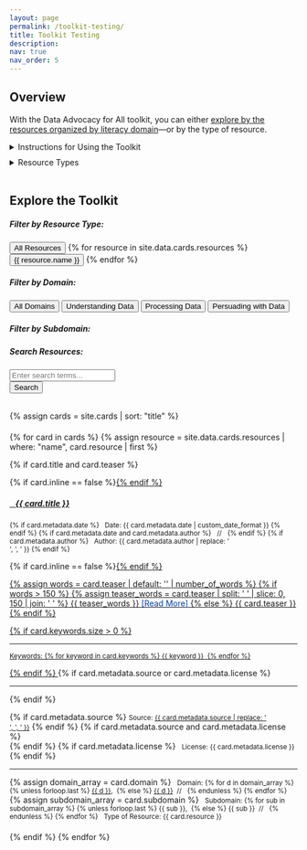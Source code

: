 ```yaml
---
layout: page
permalink: /toolkit-testing/
title: Toolkit Testing
description:
nav: true
nav_order: 5
---
```


## Overview

With the Data Advocacy for All toolkit, you can either [explore by the resources organized by literacy domain](../literacy-domains/)—or by the type of resource.

<details>
  <summary>Instructions for Using the Toolkit</summary>
  <div class="content">
    This toolkit works on a filtering reduction model, meaning that all cards initially populate and then are reduced to fit any filtering criteria submitted. 
    <br><br>
    You can filter the toolkit below by:
    <ul>
      <li>Type of resource, with a full list below specifying the various resource types</li>
      <li>Literacy domains and subdomains, which you can learn more about on the <a href="../literacy-domains/">literacy domains overview page</a></li>
      <li>A custom search, which will populate as you type or whenever you click the "search" button; the "clear search" button will clear all search results</li>
    </ul>
  </div>
</details>

<div style="height:5px;font-size:1px;">&nbsp;<br></div>
<div style="height:5px;font-size:1px;">&nbsp;</div>

<details>
  <summary>Resource Types</summary>
  <div class="content">
  <ul>
    {% for resource in site.data.cards.resources %}
    <li><b><i class="{{ resource.icon }}"></i> {{ resource.name }}:</b> 
      {% case resource.name %}
      {% when 'Term' %}
      Concepts that are key to each subdomain along with brief definitions and identification of source. Most of the concepts are discussed in the subdomain's open-access readings.
      {% when 'Reading' %}
      Open-access sources that introduce students to important frameworks, concepts, practices, and strategies for doing data advocacy. A list of closed access content is also included on some occasions.
      {% when 'Assignment' %}
      Formal work that gives students opportunity to learn, practice, and reflect on their experiences with data advocacy. These assignments can also be used to assess student learning in relation to each data literacy domain and subdomain.
      {% when 'Activity' %}
      Open-access lessons developed by the Data Advocacy for All team, varying in length and scope, that can be implemented in the classroom to help students hone their abilities to work with data in several literacy domains and subdomains.
      {% when 'Tutorial' %}
      Step-by-step instructions for using various open-access digital tools to work with data. All tutorials rely on minimal computing, so no previous computer experience is required.
      {% when 'Lesson Plan' %}
      A structured collection of resources to help students gain experience with a particular subdomain. This may include readings, glossary, activities, tutorials, etc.
      {% when 'Example Project' %}
      A collection of projects and advocacy movements that utilize data advocacy to bring about social change. Some of these examples are referenced in activities, assignments, modules, and tutorials, while others are simply listed to further model for data advocacy.
      {% when 'Slides' %}
      Open-access slide decks curated by Data Advocacy for All team members to assist the teaching of data advocacy and help hone students hone the multiple literacies needed to do data advocacy is ethical, responsible, and persuasive ways. Many slide decks correspond with specific activities and assignments listed under the various literacy subdomains.
      {% endcase %}
    </li>
    <br>
    {% endfor %}
  </ul>
  </div>
</details>

<br>

## Explore the Toolkit

<!-- Resource Type Button System -->
<div id="resource-type-buttons" class="mb-4">
  <h5>Filter by Resource Type:</h5>
  <div class="button-grid">
    <button class="btn btn-outline-primary active" data-resource="all">
      <i class="fas fa-globe"></i> All Resources
    </button>
    {% for resource in site.data.cards.resources %}
    <button class="btn btn-outline-primary" data-resource="{{ resource.name }}">
      <i class="{{ resource.icon }}"></i> {{ resource.name }}
    </button>
    {% endfor %}
  </div>
</div>

<script>
document.addEventListener('DOMContentLoaded', function() {
  const resourceButtons = document.querySelectorAll('#resource-type-buttons .btn');
  resourceButtons.forEach(button => {
    button.addEventListener('click', function() {
      resourceButtons.forEach(btn => btn.classList.remove('active'));
      this.classList.add('active');
      filterCards();
    });
  });

  function filterCards() {
    const selectedResource = document.querySelector('#resource-type-buttons .btn.active').dataset.resource;
    const cards = document.querySelectorAll('.card');
    
    cards.forEach(card => {
      const cardResource = card.querySelector('.resource').textContent.trim().replace('Type of Resource: ', '');
      if (selectedResource === 'all' || cardResource === selectedResource) {
        card.style.display = 'block';
      } else {
        card.style.display = 'none';
      }
    });
  }
});
</script>

<div id="filter-container">
  <div id="domain-filter">
    <h5>Filter by Domain:</h5>
    <div class="domain-buttons">
      <button class="btn btn-lg btn-outline-primary domain-btn active" data-domain="all">
        <i class="fas fa-globe"></i> All Domains
      </button>
      <button class="btn btn-lg btn-outline-primary domain-btn" data-domain="Understanding Data">
        <i class="fas fa-brain"></i> Understanding Data
      </button>
      <button class="btn btn-lg btn-outline-primary domain-btn" data-domain="Processing Data">
        <i class="fas fa-cogs"></i> Processing Data
      </button>
      <button class="btn btn-lg btn-outline-primary domain-btn" data-domain="Persuading with Data">
        <i class="fas fa-chart-line"></i> Persuading with Data
      </button>
    </div>
  </div>
</div>

<div id="subdomain-filter" class="mt-4">
  <h5>Filter by Subdomain:</h5>
  <div id="subdomain-buttons">
    <!-- Subdomain buttons will be dynamically populated here -->
  </div>
</div>

<!-- Add search input and button -->
<div id="search-container" class="mt-4">
  <h5>Search Resources:</h5>
  <div class="input-group mb-3">
    <input type="text" id="search-input" class="form-control" placeholder="Enter search terms...">
    <div class="input-group-append">
      <button class="btn btn-outline-secondary" type="button" id="search-button">Search</button>
    </div>
  </div>
</div>

<br>

<!--
<script>
document.addEventListener('DOMContentLoaded', function() {
  const domainButtons = document.querySelectorAll('.domain-btn');
  const subdomainButtonsContainer = document.getElementById('subdomain-buttons');
  const resourceButtons = document.querySelectorAll('#resource-type-buttons .btn');
  const cards = document.querySelectorAll('.card');

  const subdomains = {
    "Understanding Data": ["Defining Data", "Critiquing Data", "Acting Ethically with Data", "Advocating with Data"],
    "Processing Data": ["Collecting Data", "Preparing Data", "Analyzing Data", "Storing and Preserving Data"],
    "Persuading with Data": ["Making Claims with Data", "Visualizing Data", "Mapping Data", "Telling Stories with Data"]
  };

  let currentDomain = 'all';
  let currentSubdomain = null;
  let currentResourceType = 'all';

  function getAllSubdomains() {
    return Object.values(subdomains).flat();
  }

  function updateSubdomainButtons(domain) {
    subdomainButtonsContainer.innerHTML = '';
    let subdomainsToShow = domain === 'all' ? getAllSubdomains() : subdomains[domain];

    subdomainsToShow.forEach(subdomain => {
      const button = document.createElement('button');
      button.className = 'btn btn-sm btn-outline-primary subdomain-btn m-1';
      button.textContent = subdomain;
      button.setAttribute('data-subdomain', subdomain);
      if (subdomain === currentSubdomain) {
        button.classList.add('active');
      }
      subdomainButtonsContainer.appendChild(button);
    });

    // Add event listeners to new subdomain buttons
    document.querySelectorAll('.subdomain-btn').forEach(button => {
      button.addEventListener('click', handleSubdomainClick);
    });
  }

  function filterCards() {
    cards.forEach(card => {
      const cardDomains = card.getAttribute('data-domain').split(',');
      const cardSubdomains = card.getAttribute('data-subdomain').split(',');
      const cardResource = card.querySelector('.resource').textContent.trim().replace('Type of Resource: ', '');

      const domainMatch = currentDomain === 'all' || cardDomains.includes(currentDomain);
      const subdomainMatch = !currentSubdomain || cardSubdomains.includes(currentSubdomain);
      const resourceMatch = currentResourceType === 'all' || cardResource === currentResourceType;

      if (domainMatch && subdomainMatch && resourceMatch) {
        card.style.display = 'block';
      } else {
        card.style.display = 'none';
      }
    });
  }

  function handleDomainClick() {
    currentDomain = this.getAttribute('data-domain');
    currentSubdomain = null;

    domainButtons.forEach(btn => btn.classList.remove('active'));
    this.classList.add('active');

    updateSubdomainButtons(currentDomain);
    filterCards();
  }

  function handleSubdomainClick() {
    if (this.classList.contains('active')) {
      this.classList.remove('active');
      currentSubdomain = null;
    } else {
      document.querySelectorAll('.subdomain-btn').forEach(btn => btn.classList.remove('active'));
      this.classList.add('active');
      currentSubdomain = this.getAttribute('data-subdomain');
    }

    filterCards();
  }

  function handleResourceTypeClick() {
    currentResourceType = this.getAttribute('data-resource');

    resourceButtons.forEach(btn => btn.classList.remove('active'));
    this.classList.add('active');

    filterCards();
  }

  // Add click event listeners to domain buttons
  domainButtons.forEach(button => {
    button.addEventListener('click', handleDomainClick);
  });

  // Add click event listeners to resource type buttons
  resourceButtons.forEach(button => {
    button.addEventListener('click', handleResourceTypeClick);
  });

  // Initialize subdomain buttons
  updateSubdomainButtons('all');
  filterCards();
});
</script>
-->
<script>
document.addEventListener('DOMContentLoaded', function() {
  const domainButtons = document.querySelectorAll('.domain-btn');
  const subdomainButtonsContainer = document.getElementById('subdomain-buttons');
  const resourceButtons = document.querySelectorAll('#resource-type-buttons .btn');
  const cards = document.querySelectorAll('.card');
  const searchInput = document.getElementById('search-input');
  const searchButton = document.getElementById('search-button');

  const subdomains = {
    "Understanding Data": ["Defining Data", "Critiquing Data", "Acting Ethically with Data", "Advocating with Data"],
    "Processing Data": ["Collecting Data", "Preparing Data", "Analyzing Data", "Storing and Preserving Data"],
    "Persuading with Data": ["Making Claims with Data", "Visualizing Data", "Mapping Data", "Telling Stories with Data"]
  };

  let currentDomain = 'all';
  let currentSubdomain = null;
  let currentResourceType = 'all';
  let filteredCards = [];

  function getAllSubdomains() {
    return Object.values(subdomains).flat();
  }

  function updateSubdomainButtons(domain) {
    subdomainButtonsContainer.innerHTML = '';
    let subdomainsToShow = domain === 'all' ? getAllSubdomains() : subdomains[domain];
    
    subdomainsToShow.forEach(subdomain => {
      const button = document.createElement('button');
      button.className = 'btn btn-sm btn-outline-primary subdomain-btn m-1';
      button.textContent = subdomain;
      button.setAttribute('data-subdomain', subdomain);
      if (subdomain === currentSubdomain) {
        button.classList.add('active');
      }
      subdomainButtonsContainer.appendChild(button);
    });

    // Add event listeners to new subdomain buttons
    document.querySelectorAll('.subdomain-btn').forEach(button => {
      button.addEventListener('click', handleSubdomainClick);
    });
  }

  function applyFilters() {
    filteredCards = Array.from(cards).filter(card => {
      const cardDomains = card.getAttribute('data-domain').split(',');
      const cardSubdomains = card.getAttribute('data-subdomain').split(',');
      const cardResource = card.querySelector('.resource').textContent.trim().replace('Type of Resource: ', '');
      
      const domainMatch = currentDomain === 'all' || cardDomains.includes(currentDomain);
      const subdomainMatch = !currentSubdomain || cardSubdomains.includes(currentSubdomain);
      const resourceMatch = currentResourceType === 'all' || cardResource === currentResourceType;

      return domainMatch && subdomainMatch && resourceMatch;
    });

    updateCardDisplay();
  }

  function updateCardDisplay() {
    cards.forEach(card => {
      if (filteredCards.includes(card)) {
        card.style.display = 'block';
      } else {
        card.style.display = 'none';
      }
    });
  }

  function handleDomainClick() {
    currentDomain = this.getAttribute('data-domain');
    currentSubdomain = null;
    
    domainButtons.forEach(btn => btn.classList.remove('active'));
    this.classList.add('active');

    updateSubdomainButtons(currentDomain);
    applyFilters();
  }

  function handleSubdomainClick() {
    if (this.classList.contains('active')) {
      this.classList.remove('active');
      currentSubdomain = null;
    } else {
      document.querySelectorAll('.subdomain-btn').forEach(btn => btn.classList.remove('active'));
      this.classList.add('active');
      currentSubdomain = this.getAttribute('data-subdomain');
    }

    applyFilters();
  }

  function handleResourceTypeClick() {
    currentResourceType = this.getAttribute('data-resource');
    
    resourceButtons.forEach(btn => btn.classList.remove('active'));
    this.classList.add('active');

    applyFilters();
  }

  function performSearch() {
    const searchTerm = searchInput.value.toLowerCase();
    
    filteredCards = filteredCards.filter(card => {
      const cardContent = card.textContent.toLowerCase();
      return cardContent.includes(searchTerm);
    });

    updateCardDisplay();
  }

  // Add click event listeners
  domainButtons.forEach(button => {
    button.addEventListener('click', handleDomainClick);
  });

  resourceButtons.forEach(button => {
    button.addEventListener('click', handleResourceTypeClick);
  });

  searchButton.addEventListener('click', performSearch);
  searchInput.addEventListener('keyup', function(event) {
    if (event.key === 'Enter') {
      performSearch();
    }
  });

  // Initialize
  updateSubdomainButtons('all');
  applyFilters();
});
</script>

{% assign cards = site.cards | sort: "title" %}

<div id="card-list" style="margin-top: 20px;">
  {% for card in cards %}
  {% assign resource = site.data.cards.resources | where: "name", card.resource | first %}

  <!-- Validation to exclude cards without title or description -->

{% if card.title and card.teaser %}

  <div class="card {% if card.inline == false %}hoverable{% endif %}" style="margin-bottom: 20px;" data-domain="{{ card.domain | default: '' | join: ',' }}" data-subdomain="{{ card.subdomain | default: '' | join: ',' }}">
    <div class="row no-gutters">
      <div class="team">
        <div class="card-body">
          {% if card.inline == false %}<a href="{{ card.url | relative_url }}">{% endif %}
            <h5 class="card-title"><i class="{{ resource.icon | default: 'fas fa-file' }}"></i>&nbsp;&nbsp; {{ card.title }}</h5></a>
          <p class="card-text"><small class="test-muted">
            {% if card.metadata.date %}
              <i class="fa-solid fa-calendar"></i>&nbsp; Date: {{ card.metadata.date | custom_date_format }}
            {% endif %}
            {% if card.metadata.date and card.metadata.author %}
              &nbsp;&nbsp;//&nbsp;&nbsp;
            {% endif %}
            {% if card.metadata.author %}
              <i class="fa-solid fa-user"></i>&nbsp; Author: {{ card.metadata.author | replace: '<br />', ', ' }}
            {% endif %}
          </small></p>
          {% if card.inline == false %}<a href="{{ card.url | relative_url }}">{% endif %}
            <p class="card-text">
              {% assign words = card.teaser | default: '' | number_of_words %}
              {% if words > 150 %}
              {% assign teaser_words = card.teaser | split: ' ' | slice: 0, 150 | join: ' ' %}
              {{ teaser_words }} <span style="color: #0140A8;">[Read More]</span>
              {% else %}
              {{ card.teaser }}
              {% endif %}
            </p>
          {% if card.keywords.size > 0 %}
            <hr class="solid">
            <p class="card-text test-muted keyword"><small>Keywords: {% for keyword in card.keywords %}<i class="fa-solid fa-hashtag fa-sm"></i>&nbsp;{{ keyword }}&nbsp;&nbsp;{% endfor %}</small></p>
          {% endif %}
          </a>
          {% if card.metadata.source or card.metadata.license %}
            <hr class="solid">
          {% endif %}
          <p class="card-text">
            {% if card.metadata.source %}
              <small class="test-muted"><i class="fas fa-link"></i> Source: <a href="{{ card.metadata.source }}">{{ card.metadata.source | replace: '<br />', ', ' }}</a></small>
            {% endif %}
            {% if card.metadata.source and card.metadata.license %}
              <br>
            {% endif %}
            {% if card.metadata.license %}
              <small class="test-muted"><i class="fa-solid fa-quote-left"></i>&nbsp; License: {{ card.metadata.license }}</small>
            {% endif %}
          </p>
          <hr class="solid">
          <p class="card-text">
            <!-- rendering multiple domains vs. single domain -->
            {% assign domain_array = card.domain %}
            <small class="test-muted domain"><i class="fa-solid fa-network-wired"></i>&nbsp; Domain:
              {% for d in domain_array %}
                {% unless forloop.last %}
                  <a href="{{ site.url }}{{ site.baseurl }}/{{ d | downcase | replace: ' ', '-' }}">{{ d }}</a>,&nbsp;
                {% else %}
                  <a href="{{ site.url }}{{ site.baseurl }}/{{ d | downcase | replace: ' ', '-' }}">{{ d }}</a>&nbsp;&nbsp;//&nbsp;&nbsp;
                {% endunless %}
              {% endfor %}
            </small>
            <!-- rendering multiple subdomains vs. single subdomain -->
            {% assign subdomain_array = card.subdomain %}
            <small class="test-muted subdomain"><i class="fa-solid fa-sitemap"></i>&nbsp; Subdomain:
              {% for sub in subdomain_array %}
                {% unless forloop.last %}
                  {{ sub }},&nbsp;
                {% else %}
                  {{ sub }}&nbsp;&nbsp;//&nbsp;&nbsp;
                {% endunless %}
              {% endfor %}
            </small>
            <small class="test-muted resource"><i class="{{ resource.icon | default: 'fas fa-file' }}"></i>&nbsp; Type of Resource: {{ card.resource }}</small><br>
          </p>
        </div>
      </div>
    </div>
  </div>
  {% endif %}
  {% endfor %}
</div>

<script>
document.addEventListener('DOMContentLoaded', function() {
  const domainFilter = document.getElementById('domain-filter');
  const subdomainFilter = document.getElementById('subdomain-filter');
  const resourceFilter = document.getElementById('resource-filter');
  const searchInput = document.getElementById('search-input');
  const clearSearchBtn = document.getElementById('clear-search');
  const searchBtn = document.getElementById('search-button');
  const cards = document.querySelectorAll('.card');

  const subdomainToDomain = {
    'All': 'All',
    'Defining Data': 'Understanding Data',
    'Critiquing Data': 'Understanding Data',
    'Acting Ethically with Data': 'Understanding Data',
    'Advocating with Data': 'Understanding Data',
    'Collecting Data': 'Processing Data',
    'Preparing Data': 'Processing Data',
    'Analyzing Data': 'Processing Data',
    'Storing and Preserving Data': 'Processing Data',
    'Making Claims with Data': 'Persuading with Data',
    'Visualizing Data': 'Persuading with Data',
    'Mapping Data': 'Persuading with Data',
    'Telling Stories with Data': 'Persuading with Data'
  };

  function filterCards() {
    const selectedDomain = domainFilter.value;
    const selectedSubdomain = subdomainFilter.value;
    const selectedResource = resourceFilter.value;
    const searchKeyword = searchInput.value.toLowerCase();

    cards.forEach(card => {
      const cardDomains = card.getAttribute('data-domain').split(',');
      const cardSubdomains = card.getAttribute('data-subdomain').split(',');
      const cardResource = card.querySelector('.resource').textContent.trim().replace('Type of Resource: ', '');
      const cardText = card.textContent.toLowerCase();

      const domainMatch = selectedDomain === 'all' || cardDomains.includes(selectedDomain);
      const subdomainMatch = selectedSubdomain === 'all' || cardSubdomains.includes(selectedSubdomain);
      const resourceMatch = selectedResource === 'all' || cardResource === selectedResource;
      const searchMatch = searchKeyword === '' || cardText.includes(searchKeyword);

      if (domainMatch && subdomainMatch && resourceMatch && searchMatch) {
        card.style.display = 'block';
      } else {
        card.style.display = 'none';
      }
    });
  }

  domainFilter.addEventListener('change', function() {
    subdomainFilter.value = 'all';
    filterCards();
  });

  subdomainFilter.addEventListener('change', function() {
    const selectedSubdomain = subdomainFilter.value;
    const correspondingDomain = subdomainToDomain[selectedSubdomain];
    if (correspondingDomain) {
      domainFilter.value = correspondingDomain;
    } else if (selectedSubdomain === 'all') {
      domainFilter.value = 'all';
    }
    filterCards();
  });
  
  resourceFilter.addEventListener('change', filterCards);
  searchInput.addEventListener('input', filterCards);
  clearSearchBtn.addEventListener('click', function() {
    domainFilter.value = 'all';
    subdomainFilter.value = 'all';
    resourceFilter.value = 'all';
    searchInput.value = '';
    filterCards();
  });

  window.addEventListener('pageshow', initialize);
  initialize();
});
</script>

